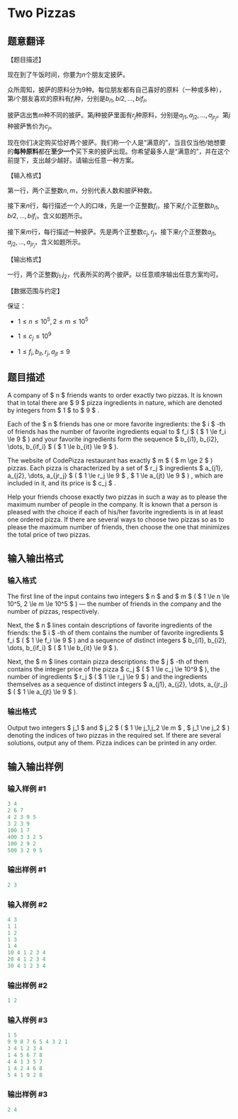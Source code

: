# Two Pizzas

## 题意翻译

【题目描述】

现在到了午饭时间，你要为$n$个朋友定披萨。

众所周知，披萨的原料分为9种。每位朋友都有自己喜好的原料（一种或多种），第$i$个朋友喜欢的原料有$f_i$种，分别是$b_{i1},b{i2},...,b{if_i}$。

披萨店出售$m$种不同的披萨。第$j$种披萨里面有$r_j$种原料，分别是$a_{j1},a_{j2},...,a_{jr_j}$。第$j$种披萨售价为$c_j$。

现在你们决定购买恰好两个披萨。我们称一个人是“满意的”，当且仅当他/她想要的**每种原料**都在**至少一个**买下来的披萨出现。你希望最多人是“满意的”，并在这个前提下，支出越少越好。请输出任意一种方案。

【输入格式】

第一行，两个正整数$n,m$，分别代表人数和披萨种数。

接下来$n$行，每行描述一个人的口味，先是一个正整数$f_i$，接下来$f_i$个正整数$b_{i1},b{i2},...,b{if_i}$，含义如题所示。

接下来$m$行，每行描述一种披萨。先是两个正整数$c_j,r_j$，接下来$r_j$个正整数$a_{j1},a_{j2},...,a_{jr_j}$，含义如题所示。

【输出格式】

一行，两个正整数$j_1.j_2$，代表所买的两个披萨。以任意顺序输出任意方案均可。

【数据范围与约定】

保证：

- $1\leq n\leq 10^5,2\leq m\leq 10^5$

- $1\leq c_j\leq 10^9$

- $1\leq f_i,b_{it},r_j,a_{jt}\leq 9$

## 题目描述

A company of $ n $ friends wants to order exactly two pizzas. It is known that in total there are $ 9 $ pizza ingredients in nature, which are denoted by integers from $ 1 $ to $ 9 $ .

Each of the $ n $ friends has one or more favorite ingredients: the $ i $ -th of friends has the number of favorite ingredients equal to $ f_i $ ( $ 1 \le f_i \le 9 $ ) and your favorite ingredients form the sequence $ b_{i1}, b_{i2}, \dots, b_{if_i} $ ( $ 1 \le b_{it} \le 9 $ ).

The website of CodePizza restaurant has exactly $ m $ ( $ m \ge 2 $ ) pizzas. Each pizza is characterized by a set of $ r_j $ ingredients $ a_{j1}, a_{j2}, \dots, a_{jr_j} $ ( $ 1 \le r_j \le 9 $ , $ 1 \le a_{jt} \le 9 $ ) , which are included in it, and its price is $ c_j $ .

Help your friends choose exactly two pizzas in such a way as to please the maximum number of people in the company. It is known that a person is pleased with the choice if each of his/her favorite ingredients is in at least one ordered pizza. If there are several ways to choose two pizzas so as to please the maximum number of friends, then choose the one that minimizes the total price of two pizzas.

## 输入输出格式

### 输入格式

The first line of the input contains two integers $ n $ and $ m $ ( $ 1 \le n \le 10^5, 2 \le m \le 10^5 $ ) — the number of friends in the company and the number of pizzas, respectively.

Next, the $ n $ lines contain descriptions of favorite ingredients of the friends: the $ i $ -th of them contains the number of favorite ingredients $ f_i $ ( $ 1 \le f_i \le 9 $ ) and a sequence of distinct integers $ b_{i1}, b_{i2}, \dots, b_{if_i} $ ( $ 1 \le b_{it} \le 9 $ ).

Next, the $ m $ lines contain pizza descriptions: the $ j $ -th of them contains the integer price of the pizza $ c_j $ ( $ 1 \le c_j \le 10^9 $ ), the number of ingredients $ r_j $ ( $ 1 \le r_j \le 9 $ ) and the ingredients themselves as a sequence of distinct integers $ a_{j1}, a_{j2}, \dots, a_{jr_j} $ ( $ 1 \le a_{jt} \le 9 $ ).

### 输出格式

Output two integers $ j_1 $ and $ j_2 $ ( $ 1 \le j_1,j_2 \le m $ , $ j_1 \ne j_2 $ ) denoting the indices of two pizzas in the required set. If there are several solutions, output any of them. Pizza indices can be printed in any order.

## 输入输出样例

### 输入样例 #1

```cpp
3 4
2 6 7
4 2 3 9 5
3 2 3 9
100 1 7
400 3 3 2 5
100 2 9 2
500 3 2 9 5

```
### 输出样例 #1

```cpp
2 3

```
### 输入样例 #2

```cpp
4 3
1 1
1 2
1 3
1 4
10 4 1 2 3 4
20 4 1 2 3 4
30 4 1 2 3 4

```
### 输出样例 #2

```cpp
1 2

```
### 输入样例 #3

```cpp
1 5
9 9 8 7 6 5 4 3 2 1
3 4 1 2 3 4
1 4 5 6 7 8
4 4 1 3 5 7
1 4 2 4 6 8
5 4 1 9 2 8

```
### 输出样例 #3

```cpp
2 4

```

